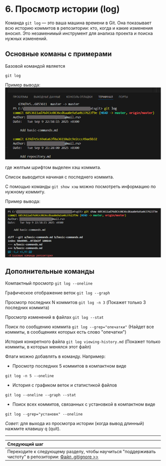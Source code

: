 # 6. Просмотр истории (log)

Команда `git log` — это ваша машина времени в Git. Она показывает всю историю коммитов в репозитории: кто, когда и какие изменения вносил. Это незаменимый инструмент для анализа проекта и поиска нужных изменений.

## Основные команы с примерами

Базовой командой является

```
git log
```
Пример вывода:
![Команда git log](/assets/log.jpg)

где желтым шрифтом выделен хэш коммита.

Список выводится начиная с последнего коммита.

С помощью команды ```git show хэш``` можно посмотреть информацию по нужному коммиту.

Пример вывода:

![Команда git show](/assets/log2.jpg)

## Дополнительные команды

Компактный просмотр ```git log --oneline```

Графическое отображение веток ```git log --graph```

Просмотр последних N коммитов ```git log -n 3```
(Покажет только 3 последних коммита)

Просмотр изменений в файлах ```git log --stat```

Поиск по сообщению коммита ```git log --grep="опечатки"```
(Найдет все коммиты, в сообщениях которых есть слово "опечатки")

История конкретного файла ```git log viewing-history.md```
(Покажет только коммиты, в которых менялся этот файл)

Флаги можно добавлять в команду. Например:

- Просмотр последних 5 коммитов в компактном виде

```git log -n 5 --oneline```

- История с графиком веток и статистикой файлов

```git log --oneline --graph --stat```

- Поиск всех коммитов, связанных с установкой в компактном виде

```git log --grep="установк" --oneline```

*Совет:* для выхода из просмотра истории (когда вывод длинный) нажмите клавишу q (quit).

---
| Следующий шаг |                                                                           
|:--------------|                                                                           
| Переходите к следующему разделу, чтобы научиться "поддерживать чистоту" в репозитории: [Файл .gitignore >>](gitignore.md) |

